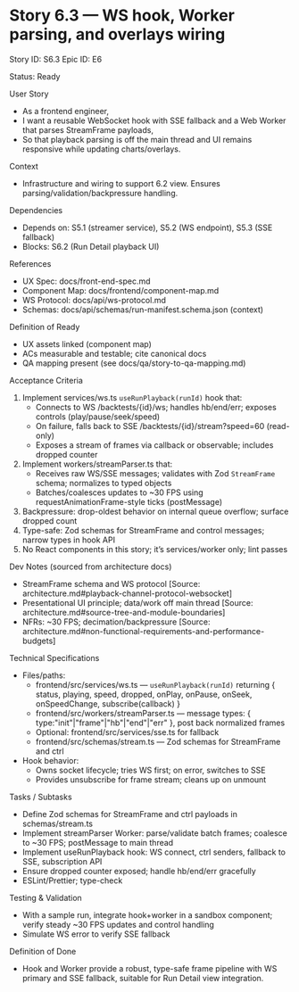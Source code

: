 # Story 6.3 — WS hook, Worker parsing, and overlays wiring
Story ID: S6.3
Epic ID: E6



Status: Ready

User Story
- As a frontend engineer,
- I want a reusable WebSocket hook with SSE fallback and a Web Worker that parses StreamFrame payloads,
- So that playback parsing is off the main thread and UI remains responsive while updating charts/overlays.

Context
- Infrastructure and wiring to support 6.2 view. Ensures parsing/validation/backpressure handling.


Dependencies
- Depends on: S5.1 (streamer service), S5.2 (WS endpoint), S5.3 (SSE fallback)
- Blocks: S6.2 (Run Detail playback UI)

References
- UX Spec: docs/front-end-spec.md
- Component Map: docs/frontend/component-map.md
- WS Protocol: docs/api/ws-protocol.md
- Schemas: docs/api/schemas/run-manifest.schema.json (context)

Definition of Ready
- UX assets linked (component map)
- ACs measurable and testable; cite canonical docs
- QA mapping present (see docs/qa/story-to-qa-mapping.md)

Acceptance Criteria
1) Implement services/ws.ts `useRunPlayback(runId)` hook that:
   - Connects to WS /backtests/{id}/ws; handles hb/end/err; exposes controls (play/pause/seek/speed)
   - On failure, falls back to SSE /backtests/{id}/stream?speed=60 (read-only)
   - Exposes a stream of frames via callback or observable; includes dropped counter
2) Implement workers/streamParser.ts that:
   - Receives raw WS/SSE messages; validates with Zod `StreamFrame` schema; normalizes to typed objects
   - Batches/coalesces updates to ~30 FPS using requestAnimationFrame-style ticks (postMessage)
3) Backpressure: drop-oldest behavior on internal queue overflow; surface dropped count
4) Type-safe: Zod schemas for StreamFrame and control messages; narrow types in hook API
5) No React components in this story; it’s services/worker only; lint passes

Dev Notes (sourced from architecture docs)
- StreamFrame schema and WS protocol [Source: architecture.md#playback-channel-protocol-websocket]
- Presentational UI principle; data/work off main thread [Source: architecture.md#source-tree-and-module-boundaries]
- NFRs: ~30 FPS; decimation/backpressure [Source: architecture.md#non-functional-requirements-and-performance-budgets]

Technical Specifications
- Files/paths:
  - frontend/src/services/ws.ts — `useRunPlayback(runId)` returning { status, playing, speed, dropped, onPlay, onPause, onSeek, onSpeedChange, subscribe(callback) }
  - frontend/src/workers/streamParser.ts — message types: { type:"init"|"frame"|"hb"|"end"|"err" }, post back normalized frames
  - Optional: frontend/src/services/sse.ts for fallback
  - frontend/src/schemas/stream.ts — Zod schemas for StreamFrame and ctrl
- Hook behavior:
  - Owns socket lifecycle; tries WS first; on error, switches to SSE
  - Provides unsubscribe for frame stream; cleans up on unmount

Tasks / Subtasks
- Define Zod schemas for StreamFrame and ctrl payloads in schemas/stream.ts
- Implement streamParser Worker: parse/validate batch frames; coalesce to ~30 FPS; postMessage to main thread
- Implement useRunPlayback hook: WS connect, ctrl senders, fallback to SSE, subscription API
- Ensure dropped counter exposed; handle hb/end/err gracefully
- ESLint/Prettier; type-check

Testing & Validation
- With a sample run, integrate hook+worker in a sandbox component; verify steady ~30 FPS updates and control handling
- Simulate WS error to verify SSE fallback

Definition of Done
- Hook and Worker provide a robust, type-safe frame pipeline with WS primary and SSE fallback, suitable for Run Detail view integration.

